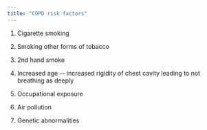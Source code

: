 ```yaml
---
title: "COPD risk factors"
---
```

1) Cigarette smoking

2) Smoking other forms of tobacco

3) 2nd hand smoke

4) Increased age -- increased rigidity of chest cavity leading to not breathing as deeply

5) Occupational exposure

6) Air pollution

7) Genetic abnormalities

